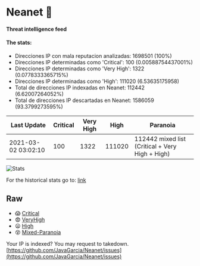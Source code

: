 # Neanet :hocho:
#### Threat intelligence feed
#### The stats:

- Direcciones IP con mala reputacion analizadas: 1698501 (100%)
- Direcciones IP determinadas como 'Critical':  100 (0.00588754437001%)
- Direcciones IP determinadas como 'Very High':  1322 (0.0778333365715%)
- Direcciones IP determinadas como 'High':  111020 (6.53635175958)
- Total de direcciones IP indexadas en Neanet:  112442 (6.62007264052%)
- Total de direcciones IP descartadas en Neanet:  1586059 (93.3799273595%)

| Last Update | Critical | Very High | High | Paranoia |
| --- | --- | --- | --- | --- |
| 2021-03-02 03:02:10 | 100 | 1322 | 111020 | 112442 mixed list (Critical + Very High + High)|

![Stats](https://docs.google.com/spreadsheets/d/e/2PACX-1vSnaNMIXVabIpDJjufMlzH7poXnshF3mgd8Is1g9ytUEzVsP5my4Trn8f-xkoLLQ38xpL3HtmUexLo6/pubchart?oid=501124687&format=image)

For the historical stats go to: [link](/stats.csv)
## Raw
- :scream: [Critical](https://raw.githubusercontent.com/JavaGarcia/Neanet/master/blacklists/neanet_critical.txt)
- :fearful: [VeryHigh](https://raw.githubusercontent.com/JavaGarcia/Neanet/master/blacklists/neanet_veryHigh.txtt)
- :frowning: [High](https://raw.githubusercontent.com/JavaGarcia/Neanet/master/blacklists/neanet_high.txt)
- :dizzy_face: [Mixed-Paranoia](https://raw.githubusercontent.com/JavaGarcia/Neanet/master/blacklists/neanet_all.txt)


Your IP is indexed? You may request to takedown. [https://github.com/JavaGarcia/Neanet/issues](https://github.com/JavaGarcia/Neanet/issues)


















































































































































































































































































































































































































































































































































































































































































































































































































































































































































































































































































































































































































































































































































































































































































































































































































































































































































































































































































































































































































































































































































































































































































































































































































































































































































































































































































































































































































































































































































































































































































































































































































































































































































































































































































































































































































































































































































































































































































































































































































































































































































































































































































































































































































































































































































































































































































































































